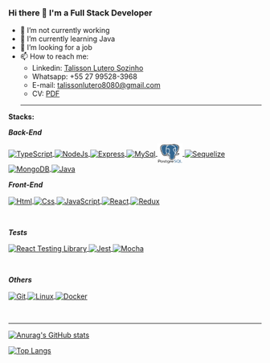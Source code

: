 ### Hi there 👋 I'm a Full Stack Developer

- 🔭 I’m not currently working
- 🌱 I’m currently learning Java
- 🤔 I’m looking for a job
- 📫 How to reach me: 
  - Linkedin: [Talisson Lutero Sozinho](https://www.linkedin.com/in/talisson-sozinho/)
  - Whatsapp: +55 27 99528-3968
  - E-mail: talissonlutero8080@gmail.com
  - CV: [PDF](https://smallpdf.com/pt/file#s=b98ad2c1-1425-4682-bf7d-15bc8163a219)
  ---

**Stacks:**

  ***Back-End***
  <p align="left">
    <a href="https://www.typescriptlang.org/">
      <img align="center" alt="TypeScript" height="40" width="50" src="https://cdn.jsdelivr.net/gh/devicons/devicon/icons/typescript/typescript-original.svg">
    </a>
    <a href="https://nodejs.org/en/">
      <img align="center" alt="NodeJs" height="40" width="50" src="https://cdn.jsdelivr.net/gh/devicons/devicon/icons/nodejs/nodejs-original.svg">
    </a>
    <a href="http://expressjs.com/">
      <img align="center" alt="Express" height="40" width="50" src="https://cdn.jsdelivr.net/gh/devicons/devicon/icons/express/express-original.svg">
    </a>
    <a href="https://www.mysql.com/">
      <img align="center" alt="MySql" height="40" width="50" src="https://cdn.jsdelivr.net/gh/devicons/devicon/icons/mysql/mysql-original-wordmark.svg">
    </a>
    <a href="https://www.postgresql.org/">
      <img align="center" alt="PostgreSQL" height="40" width="50" src="https://github.com/devicons/devicon/blob/master/icons/postgresql/postgresql-original-wordmark.svg">
    </a>
    <a href="https://sequelize.org/">
      <img align="center" alt="Sequelize" height="40" width="50" src="https://cdn.jsdelivr.net/gh/devicons/devicon/icons/sequelize/sequelize-plain-wordmark.svg">
    </a>
    <a href="https://www.mongodb.com/">
      <img align="center" alt="MongoDB" height="40" width="50" src="https://cdn.jsdelivr.net/gh/devicons/devicon/icons/mongodb/mongodb-plain-wordmark.svg">
    </a>
    <a href="https://www.python.org/">
      <img align="center" alt="Java" height="40" width="50" src="https://cdn.jsdelivr.net/gh/devicons/devicon/icons/python/python-original-wordmark.svg">
    </a>
  <br>
  
  ***Front-End***
  <p align="left">
    <a href="https://en.wikipedia.org/wiki/HTML">
      <img align="center" alt="Html" height="40" width="50" src="https://cdn.jsdelivr.net/gh/devicons/devicon/icons/html5/html5-plain-wordmark.svg">
    </a>
    <a href="https://en.wikipedia.org/wiki/CSS">
      <img align="center" alt="Css" height="40" width="50" src="https://cdn.jsdelivr.net/gh/devicons/devicon/icons/css3/css3-plain-wordmark.svg">
    </a>
    <a href="https://en.wikipedia.org/wiki/JavaScript">
      <img align="center" alt="JavaScript" height="40" width="50" src="https://cdn.jsdelivr.net/gh/devicons/devicon/icons/javascript/javascript-original.svg">
    </a>
    <a href="https://reactjs.org/">
      <img align="center" alt="React" height="40" width="50" src="https://cdn.jsdelivr.net/gh/devicons/devicon/icons/react/react-original-wordmark.svg">
    </a>
    <a href="https://redux.js.org/">
      <img align="center" alt="Redux" height="40" width="50" src="https://cdn.jsdelivr.net/gh/devicons/devicon/icons/redux/redux-original.svg">
    </a>
  </p>
  <br>
  
  ***Tests***
  <p align="left">
    <a href="https://testing-library.com/">
      <img align="center" alt="React Testing Library" height="40" width="50" src="https://testing-library.com/img/octopus-64x64.png">
    </a>
    <a href="https://jestjs.io/">
      <img align="center" alt="Jest" height="40" width="50" src="https://cdn.jsdelivr.net/gh/devicons/devicon/icons/jest/jest-plain.svg">
    </a>
    <a href="https://mochajs.org/">
      <img align="center" alt="Mocha" height="40" width="50" src="https://cdn.jsdelivr.net/gh/devicons/devicon/icons/mocha/mocha-plain.svg">
    </a>
  </p>
  <br>
  
  ***Others***
  <p align="left">
    <a href="https://git-scm.com/">
      <img align="center" alt="Git" height="40" width="50" src="https://cdn.jsdelivr.net/gh/devicons/devicon/icons/git/git-original.svg">
    </a>
    <a href="https://en.wikipedia.org/wiki/Linux">
      <img align="center" alt="Linux" height="40" width="50" src="https://cdn.jsdelivr.net/gh/devicons/devicon/icons/linux/linux-original.svg">
    </a>
    <a href="https://www.docker.com/">
      <img align="center" alt="Docker" height="40" width="50" src="https://cdn.jsdelivr.net/gh/devicons/devicon/icons/docker/docker-plain-wordmark.svg">
    </a>
  </p>
  <br>

---
  
  [![Anurag's GitHub stats](https://github-readme-stats.vercel.app/api?username=Talisson-Sozinho&theme=transparent&hide=contribs)](https://github.com/anuraghazra/github-readme-stats)
  
  [![Top Langs](https://github-readme-stats.vercel.app/api/top-langs/?username=Talisson-Sozinho&layout=compact&theme=transparent)](https://github.com/anuraghazra/github-readme-stats)
  
